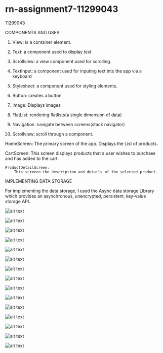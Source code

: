 # rn-assignment7-11299043


11299043

COMPONENTS AND USES
1. View: is a container element.
   
2. Text: a component used to display text
   
3. Scrollview: a view component used for scrolling.
   
4. TextInput: a component used for inputing text into the app via a keyboard
   
5. Stylesheet:  a component used for styling elements.
   
6. Button: creates a button
   
7. Image: Displays images
   
8. FlatList: rendering flatlists(a single dimension of data)

9. Navigation: navigate between screens(stack navigator)
    
10. Scrollview: scroll through a component.
    

  HomeScreen:
        The primary screen of the app.
        Displays the List of products.
  
  CartScreen:
        This screen displays products that a user wishes to purchase
        and has added to the cart.

    ProductDetailScreen: 
        This screeen the description and details of the selected product.
                          

IMPLEMENTING DATA STORAGE

For implementing the data storage, I used the Async data storage Library which
provides an asynchronous, unencrypted, persistent, key-value storage API.


![alt text](<assignment7/assets/Screenshot_20240710_125221_Expo Go.jpg>)

![alt text](<assignment7/assets/Screenshot_20240710_125231_Expo Go.jpg>)

![alt text](<assignment7/assets/Screenshot_20240710_125238_Expo Go.jpg>)

![alt text](<assignment7/assets/Screenshot_20240710_125246_Expo Go.jpg>)


![alt text](<assignment7/assets/Screenshot_20240710_125251_Expo Go.jpg>)

![alt text](<assignment7/assets/Screenshot_20240710_125255_Expo Go.jpg>)

![alt text](<assignment7/assets/Screenshot_20240710_125259_Expo Go.jpg>)

![alt text](<assignment7/assets/Screenshot_20240710_125317_Expo Go.jpg>)

![alt text](<assignment7/assets/Screenshot_20240710_125326_Expo Go.jpg>)

![alt text](<assignment7/assets/Screenshot_20240710_125332_Expo Go.jpg>)

![alt text](<assignment7/assets/Screenshot_20240710_125341_Expo Go.jpg>)

![alt text](<assignment7/assets/Screenshot_20240710_125350_Expo Go.jpg>)

![alt text](<assignment7/assets/Screenshot_20240710_125404_Expo Go.jpg>)

![alt text](<assignment7/assets/Screenshot_20240710_125413_Expo Go.jpg>)

![alt text](<assignment7/assets/Screenshot_20240710_125421_Expo Go.jpg>)